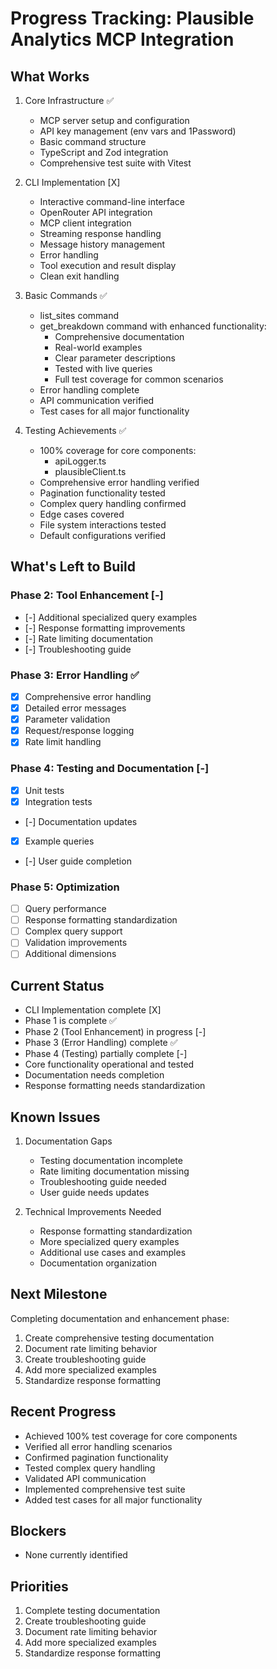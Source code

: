 # Progress Tracking: Plausible Analytics MCP Integration

## What Works

1. Core Infrastructure ✅

   - MCP server setup and configuration
   - API key management (env vars and 1Password)
   - Basic command structure
   - TypeScript and Zod integration
   - Comprehensive test suite with Vitest

2. CLI Implementation [X]
   - Interactive command-line interface
   - OpenRouter API integration
   - MCP client integration
   - Streaming response handling
   - Message history management
   - Error handling
   - Tool execution and result display
   - Clean exit handling

3. Basic Commands ✅

   - list_sites command
   - get_breakdown command with enhanced functionality:
     - Comprehensive documentation
     - Real-world examples
     - Clear parameter descriptions
     - Tested with live queries
     - Full test coverage for common scenarios
   - Error handling complete
   - API communication verified
   - Test cases for all major functionality

4. Testing Achievements ✅
   - 100% coverage for core components:
     - apiLogger.ts
     - plausibleClient.ts
   - Comprehensive error handling verified
   - Pagination functionality tested
   - Complex query handling confirmed
   - Edge cases covered
   - File system interactions tested
   - Default configurations verified

## What's Left to Build

### Phase 2: Tool Enhancement [-]

- [-] Additional specialized query examples
- [-] Response formatting improvements
- [-] Rate limiting documentation
- [-] Troubleshooting guide

### Phase 3: Error Handling ✅

- [x] Comprehensive error handling
- [x] Detailed error messages
- [x] Parameter validation
- [x] Request/response logging
- [x] Rate limit handling

### Phase 4: Testing and Documentation [-]

- [x] Unit tests
- [x] Integration tests
- [-] Documentation updates
- [x] Example queries
- [-] User guide completion

### Phase 5: Optimization

- [ ] Query performance
- [ ] Response formatting standardization
- [ ] Complex query support
- [ ] Validation improvements
- [ ] Additional dimensions

## Current Status

- CLI Implementation complete [X]
- Phase 1 is complete ✅
- Phase 2 (Tool Enhancement) in progress [-]
- Phase 3 (Error Handling) complete ✅
- Phase 4 (Testing) partially complete [-]
- Core functionality operational and tested
- Documentation needs completion
- Response formatting needs standardization

## Known Issues

1. Documentation Gaps
   - Testing documentation incomplete
   - Rate limiting documentation missing
   - Troubleshooting guide needed
   - User guide needs updates

2. Technical Improvements Needed
   - Response formatting standardization
   - More specialized query examples
   - Additional use cases and examples
   - Documentation organization

## Next Milestone

Completing documentation and enhancement phase:

1. Create comprehensive testing documentation
2. Document rate limiting behavior
3. Create troubleshooting guide
4. Add more specialized examples
5. Standardize response formatting

## Recent Progress

- Achieved 100% test coverage for core components
- Verified all error handling scenarios
- Confirmed pagination functionality
- Tested complex query handling
- Validated API communication
- Implemented comprehensive test suite
- Added test cases for all major functionality

## Blockers

- None currently identified

## Priorities

1. Complete testing documentation
2. Create troubleshooting guide
3. Document rate limiting behavior
4. Add more specialized examples
5. Standardize response formatting
